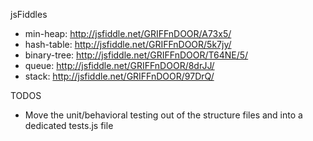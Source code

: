 jsFiddles
- min-heap: 	http://jsfiddle.net/GRIFFnDOOR/A73x5/
- hash-table: 	http://jsfiddle.net/GRIFFnDOOR/5k7jy/
- binary-tree: 	http://jsfiddle.net/GRIFFnDOOR/T64NE/5/
- queue: 		http://jsfiddle.net/GRIFFnDOOR/8drJJ/
- stack:		http://jsfiddle.net/GRIFFnDOOR/97DrQ/


TODOS
- Move the unit/behavioral testing out of the structure files and into a dedicated tests.js file
